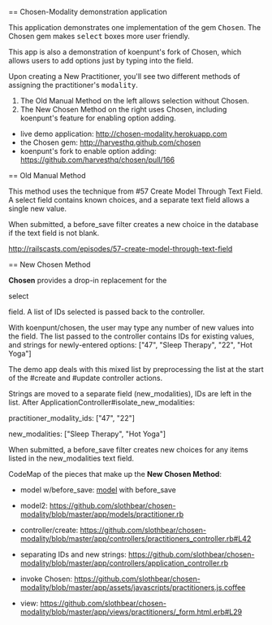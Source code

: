 == Chosen-Modality demonstration application

This application demonstrates one implementation of the gem <tt>Chosen</tt>. The Chosen gem makes <tt>select</tt> boxes more user friendly.

This app is also a demonstration of koenpunt's fork of Chosen, which allows users to add options just by typing into the field.

Upon creating a New Practitioner, you'll see two different methods of assigning the practitioner's <tt>modality</tt>.

1. The Old Manual Method on the left allows selection without Chosen.
2. The New Chosen Method on the right uses Chosen, including koenpunt's feature for enabling option adding.

* live demo application: http://chosen-modality.herokuapp.com
* the Chosen gem: http://harvesthq.github.com/chosen
* koenpunt's fork to enable option adding: https://github.com/harvesthq/chosen/pull/166

== Old Manual Method

This method uses the technique from #57 Create Model Through Text Field. A select field contains known choices, and a separate text field allows a single new value.

When submitted, a before_save filter creates a new choice in the database if the text field is not blank.

http://railscasts.com/episodes/57-create-model-through-text-field

== New Chosen Method

<b>Chosen</b> provides a drop-in replacement for the <p>select</p> field. A list of IDs selected is passed back to the controller.

With koenpunt/chosen, the user may type any number of new values into the field. The list passed to the controller contains IDs for existing values, and strings for newly-entered options:
  ["47", "Sleep Therapy", "22", "Hot Yoga"]

The demo app deals with this mixed list by preprocessing the list at the start of the #create and #update controller actions.

Strings are moved to a separate field (new\_modalities), IDs are left in the list. After ApplicationController#isolate\_new\_modalities:

practitioner\_modality\_ids:
  ["47", "22"]
  
new\_modalities:
  ["Sleep Therapy", "Hot Yoga"]


When submitted, a before\_save filter creates new choices for any items listed in the new_modalities text field.

CodeMap of the pieces that make up the <b>New Chosen Method</b>:
* model w/before_save:
<a href="chosen-modality/blob/master/app/models/practitioner.rb">model</a>
with before_save

* model2:  https://github.com/slothbear/chosen-modality/blob/master/app/models/practitioner.rb
* controller/create: https://github.com/slothbear/chosen-modality/blob/master/app/controllers/practitioners_controller.rb#L42
* separating IDs and new strings: https://github.com/slothbear/chosen-modality/blob/master/app/controllers/application_controller.rb

* invoke Chosen: https://github.com/slothbear/chosen-modality/blob/master/app/assets/javascripts/practitioners.js.coffee
* view: https://github.com/slothbear/chosen-modality/blob/master/app/views/practitioners/_form.html.erb#L29

